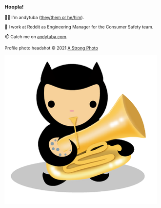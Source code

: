 ### Hoopla!

👋🏼 I'm andytuba ([they/them or he/him](https://pronoun.is/they?or=he)). 

🔭 I work at Reddit as Engineering Manager for the Consumer Safety team.

📫 Catch me on [andytuba.com](https://andytuba.com).

Profile photo headshot © 2021 [A Strong Photo](https://astrongphoto.com)

![The "octubacat" avatar I've used for a while](octubacat.png)


<!--
**andytuba/andytuba** is a ✨ _special_ ✨ repository because its `README.md` (this file) appears on your GitHub profile.

Here are some ideas to get you started:

- 🔭 I’m currently working on ...
- 🌱 I’m currently learning ...
- 👯 I’m looking to collaborate on ...
- 🤔 I’m looking for help with ...
- 💬 Ask me about ...
- 📫 How to reach me: ...
- 😄 Pronouns: ...
- ⚡ Fun fact: ...
-->
